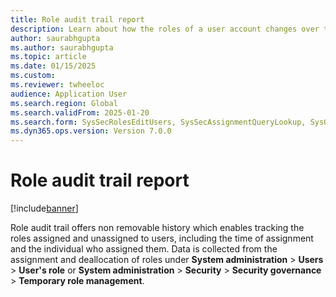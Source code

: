 ```yaml
--- 
title: Role audit trail report
description: Learn about how the roles of a user account changes over the time through this report. 
author: saurabhgupta
ms.author: saurabhgupta
ms.topic: article
ms.date: 01/15/2025
ms.custom: 
ms.reviewer: twheeloc
audience: Application User
ms.search.region: Global
ms.search.validFrom: 2025-01-20
ms.search.form: SysSecRolesEditUsers, SysSecAssignmentQueryLookup, SysQueryForm, SysSecRoleExcludeUsers
ms.dyn365.ops.version: Version 7.0.0 
---
```


# Role audit trail report

[!include[banner](../../../finance/includes/banner.md)]

Role audit trail offers non removable history which enables tracking the roles assigned and unassigned to users, including the time of assignment and the individual who assigned them. Data is collected from the assignment and deallocation of roles under **System administration** > **Users** > **User's role** or **System administration** > **Security** > **Security governance** > **Temporary role management**.